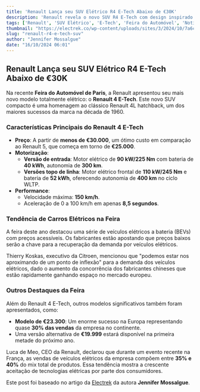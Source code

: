 ```yaml
---
title: 'Renault Lança seu SUV Elétrico R4 E-Tech Abaixo de €30K'
description: 'Renault revela o novo SUV R4 E-Tech com design inspirado no clássico 4L, a partir de €30.000.'
tags: ['Renault', 'SUV Elétrico', 'E-Tech', 'Feira do Automóvel', 'Notícias de Carros Elétricos']
thumbnail: "https://electrek.co/wp-content/uploads/sites/3/2024/10/7a6c5659e0855e2fe4ac1385f4aa271d-l.jpg?quality=82&strip=all&w=1600"
slug: "renault-r4-e-tech-suv"
author: "Jennifer Mossalgue"
date: "16/10/2024 06:01"
---
```


## Renault Lança seu SUV Elétrico R4 E-Tech Abaixo de €30K

Na recente **Feira do Automóvel de Paris**, a Renault apresentou seu mais novo modelo totalmente elétrico: o **Renault 4 E-Tech**. Este novo SUV compacto é uma homenagem ao clássico Renault 4L hatchback, um dos maiores sucessos da marca na década de 1960.

### Características Principais do Renault 4 E-Tech
- **Preço**: A partir de **menos de €30.000**, um ótimo custo em comparação ao Renault 5, que começa em torno de **€25.000**.
- **Motorização**:
  - **Versão de entrada**: Motor elétrico de **90 kW/225 Nm** com bateria de **40 kWh**, autonomia de **300 km**.
  - **Versões topo de linha**: Motor elétrico frontal de **110 kW/245 Nm** e bateria de **52 kWh**, oferecendo autonomia de **400 km** no ciclo WLTP.
- **Performance**:
  - Velocidade máxima: **150 km/h**.
  - Aceleração de 0 a 100 km/h em apenas **8,5 segundos**.

### Tendência de Carros Elétricos na Feira
A feira deste ano destacou uma série de veículos elétricos a bateria (BEVs) com preços acessíveis. Os fabricantes estão apostando que preços baixos serão a chave para a recuperação da demanda por veículos elétricos. 

Thierry Koskas, executivo da Citroen, mencionou que "podemos estar nos aproximando de um ponto de inflexão" para a demanda dos veículos elétricos, dado o aumento da concorrência dos fabricantes chineses que estão rapidamente ganhando espaço no mercado europeu.

### Outros Destaques da Feira
Além do Renault 4 E-Tech, outros modelos significativos também foram apresentados, como:
- **Modelo de €23.300**: Um enorme sucesso na Europa representando quase **30% das vendas** da empresa no continente.
- Uma versão alternativa de **€19.999** estará disponível na primeira metade do próximo ano.

Luca de Meo, CEO da Renault, declarou que durante um evento recente na França, as vendas de veículos elétricos da empresa compõem entre **35% e 40%** do mix total de produtos. Essa tendência mostra a crescente aceitação de tecnologias elétricas por parte dos consumidores.

Este post foi baseado no artigo da [Electrek](https://electrek.co/2024/10/15/renault-unveils-its-r4-e-tech-electric-suv-with-a-sub-e30k-price-tag/) da autora **Jennifer Mossalgue**.